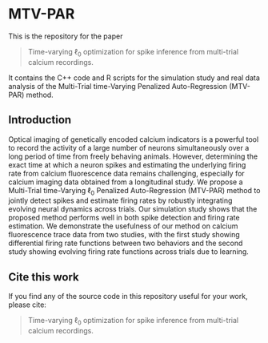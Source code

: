 # MTV-PAR

This is the repository for the paper 

>Time-varying $\ell_0$ optimization for spike inference from multi-trial calcium recordings.

It contains the C++ code and R scripts for the simulation study and real data analysis of the Multi-Trial time-Varying Penalized Auto-Regression (MTV-PAR) method.

## Introduction

Optical imaging of genetically encoded calcium indicators is a powerful tool to record the activity of a large number of neurons simultaneously over a long period of time from freely behaving animals. 
However, determining the exact time at which a neuron spikes and estimating the underlying firing rate from calcium fluorescence data remains challenging, especially for calcium imaging data obtained from a longitudinal study. 
We propose a Multi-Trial time-Varying $\ell_0$ Penalized Auto-Regression (MTV-PAR) method to jointly detect spikes and estimate firing rates by robustly integrating evolving neural dynamics across trials.
Our simulation study shows that the proposed method performs well in both spike detection and firing rate estimation. 
We demonstrate the usefulness of our method on calcium fluorescence trace data from two studies, with the first study showing differential firing rate functions between two behaviors and the second study showing evolving firing rate functions across trials due to learning. 

## Cite this work

If you find any of the source code in this repository useful for your work, please cite:

> Time-varying $\ell_0$ optimization for spike inference from multi-trial calcium recordings.
